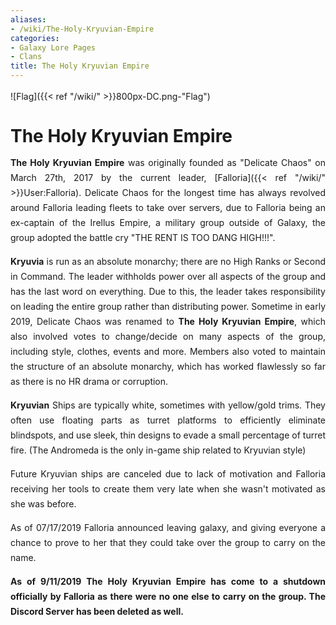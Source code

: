 ```yaml
---
aliases:
- /wiki/The-Holy-Kryuvian-Empire
categories:
- Galaxy Lore Pages
- Clans
title: The Holy Kryuvian Empire
---
```


<div align="justify" class="cardcontainer" style="font-size: 14px; line-height: 24px;">

![Flag]({{< ref "/wiki/" >}}800px-DC.png-"Flag")

# The Holy Kryuvian Empire

**The Holy Kryuvian Empire** was originally founded as "Delicate Chaos" on March 27th, 2017 by the current leader, [Falloria]({{< ref "/wiki/" >}}User:Falloria). Delicate Chaos for the longest time has always revolved around Falloria leading fleets to take over servers, due to Falloria being an ex-captain of the Irellus Empire, a military group outside of Galaxy, the group adopted the battle cry "THE RENT IS TOO DANG HIGH!!!".

**Kryuvia** is run as an absolute monarchy; there are no High Ranks or Second in Command. The leader withholds power over all aspects of the group and has the last word on everything. Due to this, the leader takes responsibility on leading the entire group rather than distributing power. Sometime in early 2019, Delicate Chaos was renamed to **The Holy Kryuvian Empire**, which also involved votes to change/decide on many aspects of the group, including style, clothes, events and more. Members also voted to maintain the structure of an absolute monarchy, which has worked flawlessly so far as there is no HR drama or corruption.

**Kryuvian** Ships are typically white, sometimes with yellow/gold trims. They often use floating parts as turret platforms to efficiently eliminate blindspots, and use sleek, thin designs to evade a small percentage of turret fire. (The Andromeda is the only in-game ship related to Kryuvian style)

Future Kryuvian ships are canceled due to lack of motivation and Falloria receiving her tools to create them very late when she wasn't motivated as she was before.

As of 07/17/2019 Falloria announced leaving galaxy, and giving everyone a chance to prove to her that they could take over the group to carry on the name.

**As of 9/11/2019 The Holy Kryuvian Empire has come to a shutdown officially by Falloria as there were no one else to carry on the group. The Discord Server has been deleted as well.**

</div>